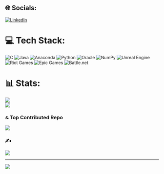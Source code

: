
## 🌐 Socials:
[![LinkedIn](https://img.shields.io/badge/LinkedIn-%230077B5.svg?logo=linkedin&logoColor=white)](https://linkedin.com/in/metri-naveen-kumar) 

# 💻 Tech Stack:
![C](https://img.shields.io/badge/c-%2300599C.svg?style=flat-square&logo=c&logoColor=white) ![Java](https://img.shields.io/badge/java-%23ED8B00.svg?style=flat-square&logo=openjdk&logoColor=white) ![Anaconda](https://img.shields.io/badge/Anaconda-%2344A833.svg?style=flat-square&logo=anaconda&logoColor=white) ![Python](https://img.shields.io/badge/python-3670A0?style=flat-square&logo=python&logoColor=ffdd54) ![Oracle](https://img.shields.io/badge/Oracle-F80000?style=flat-square&logo=oracle&logoColor=white) ![NumPy](https://img.shields.io/badge/numpy-%23013243.svg?style=flat-square&logo=numpy&logoColor=white) ![Unreal Engine](https://img.shields.io/badge/unrealengine-%23313131.svg?style=flat-square&logo=unrealengine&logoColor=white) ![Riot Games](https://img.shields.io/badge/riotgames-D32936.svg?style=flat-square&logo=riotgames&logoColor=white) ![Epic Games](https://img.shields.io/badge/epicgames-%23313131.svg?style=flat-square&logo=epicgames&logoColor=white) ![Battle.net](https://img.shields.io/badge/battle.net-%2300AEFF.svg?style=flat-square&logo=battle.net&logoColor=white)
# 📊 Stats:
![](https://nirzak-streak-stats.vercel.app/?user=metrinaveen08&theme=dark&hide_border=false)<br/>
![](https://github-readme-stats.vercel.app/api/top-langs/?username=metrinaveen08&theme=dark&hide_border=false&include_all_commits=true&count_private=true&layout=compact)


### 🔝 Top Contributed Repo
![](https://github-contributor-stats.vercel.app/api?username=metrinaveen08&limit=5&theme=onedark&combine_all_yearly_contributions=true)
### ✍
![](https://quotes-github-readme.vercel.app/api?type=horizontal&theme=radical)


---
[![](https://visitcount.itsvg.in/api?id=metrinaveen08&icon=1&color=0)](https://visitcount.itsvg.in)

<!-- Proudly created with GPRM ( https://gprm.itsvg.in ) -->
